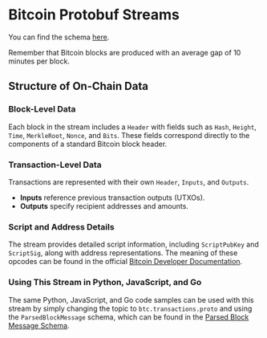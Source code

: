 # Bitcoin Protobuf Streams

You can find the schema [here](https://github.com/bitquery/streaming_protobuf/tree/main/utxo).

Remember that Bitcoin blocks are produced with an average gap of 10 minutes per block.

## Structure of On-Chain Data

### Block-Level Data

Each block in the stream includes a `Header` with fields such as `Hash`, `Height`, `Time`, `MerkleRoot`, `Nonce`, and `Bits`. These fields correspond directly to the components of a standard Bitcoin block header.

### Transaction-Level Data

Transactions are represented with their own `Header`, `Inputs`, and `Outputs`.

- **Inputs** reference previous transaction outputs (UTXOs).
- **Outputs** specify recipient addresses and amounts.

### Script and Address Details

The stream provides detailed script information, including `ScriptPubKey` and `ScriptSig`, along with address representations. The meaning of these opcodes can be found in the official [Bitcoin Developer Documentation](https://developer.bitcoin.org/reference/transactions.html#opcodes).

### Using This Stream in Python, JavaScript, and Go

The same Python, JavaScript, and Go code samples can be used with this stream by simply changing the topic to `btc.transactions.proto` and using the `ParsedBlockMessage` schema, which can be found in the [Parsed Block Message Schema](https://github.com/bitquery/streaming_protobuf/blob/main/utxo/parsed_block_message.proto).
